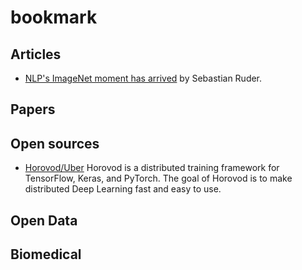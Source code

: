 # bookmark


## Articles

- [NLP's ImageNet moment has arrived](https://thegradient.pub/nlp-imagenet/) by Sebastian Ruder.

## Papers

## Open sources

- [Horovod/Uber](https://github.com/uber/horovod) Horovod is a distributed training framework for TensorFlow, Keras, and PyTorch. The goal of Horovod is to make distributed Deep Learning fast and easy to use.

## Open Data


## Biomedical

